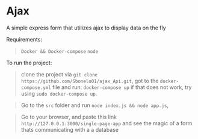 # Ajax

A simple express form that utilizes ajax to display data on the fly

Requirements:

>`Docker && Docker-compose`
>`node`

To run the project:
>clone the project via `git clone https://github.com/Sbonelo01/ajax_Api.git`, 
>got to the `docker-compose.yml` file and run:
`docker-compose up` if that does not work, try using `sudo docker-compose up`. 

>Go to the `src` folder and run `node index.js && node app.js`, 

>Go to your browser, and paste this link `http://127.0.0.1:3000/single-page-app` 
and see the magic of a form thats communicating with a a database

